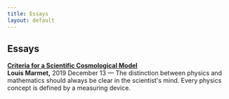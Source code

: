 ```yaml
---
title: Essays
layout: default
---
```


## Essays

[**Criteria for a Scientific Cosmological Model**](./criteria-for-a-scientific-model.md)<br>
**Louis Marmet,** 2019 December 13 — The distinction between physics and mathematics should always be clear in the scientist's mind. Every physics concept is defined by a measuring device.
